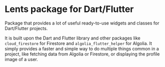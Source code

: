<!--
This README describes the package. If you publish this package to pub.dev,
this README's contents appear on the landing page for your package.

For information about how to write a good package README, see the guide for
[writing package pages](https://dart.dev/guides/libraries/writing-package-pages).

For general information about developing packages, see the Dart guide for
[creating packages](https://dart.dev/guides/libraries/create-library-packages)
and the Flutter guide for
[developing packages and plugins](https://flutter.dev/developing-packages).
-->

# Lents package for Dart/Flutter

Package that provides a lot of useful ready-to-use widgets and classes for Dart/Flutter projects.

It is built upon the Dart and Flutter library and other packages like ```cloud_firestore``` for Firestore and ```algolia_flutter_helper``` for Algolia.
It simply provides a faster and simple way to do multiple things common in a project, like fetching data from Algolia or Firestore, or displaying the profile image of a user.
